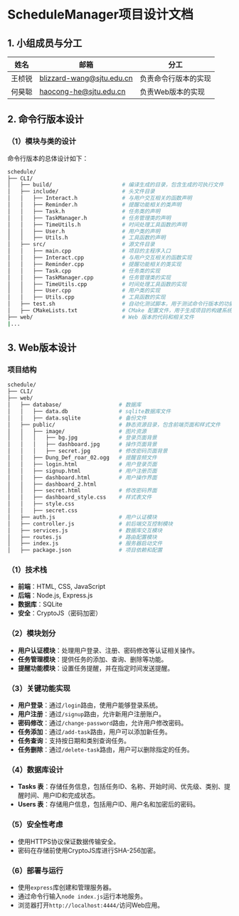 # ScheduleManager项目设计文档

## 1. 小组成员与分工

| 姓名   | 邮箱                      | 分工                 |
| ------ | ------------------------- | -------------------- |
| 王桢锐 | blizzard-wang@sjtu.edu.cn | 负责命令行版本的实现 |
| 何昊聪 | haocong-he@sjtu.edu.cn    | 负责Web版本的实现    |



## 2.  命令行版本设计

### （1）模块与类的设计

命令行版本的总体设计如下：

```bash
schedule/
├── CLI/
│   ├── build/                      # 编译生成的目录，包含生成的可执行文件
│   ├── include/                    # 头文件目录
│   │   ├── Interact.h              # 与用户交互相关的函数声明
│   │   ├── Reminder.h              # 提醒功能相关的类声明
│   │   ├── Task.h                  # 任务类的声明
│   │   ├── TaskManager.h           # 任务管理类的声明
│   │   ├── TimeUtils.h             # 时间处理工具函数的声明
│   │   ├── User.h                  # 用户类的声明
│   │   ├── Utils.h                 # 工具函数的声明
│   ├── src/                        # 源文件目录
│   │   ├── main.cpp                # 项目的主程序入口
│   │   ├── Interact.cpp            # 与用户交互相关的函数实现
│   │   ├── Reminder.cpp            # 提醒功能相关的类实现
│   │   ├── Task.cpp                # 任务类的实现
│   │   ├── TaskManager.cpp         # 任务管理类的实现
│   │   ├── TimeUtils.cpp           # 时间处理工具函数的实现
│   │   ├── User.cpp                # 用户类的实现
│   │   ├── Utils.cpp               # 工具函数的实现
│   ├── test.sh                     # 自动化测试脚本，用于测试命令行版本的功能
│   ├── CMakeLists.txt              # CMake 配置文件，用于生成项目的构建系统
├── web/                            # Web 版本的代码和相关文件
|...
```



## 3. Web版本设计

### 项目结构

```bash
schedule/
├── CLI/
├── web/
│   ├── database/                  # 数据库
│   │   ├── data.db                # sqlite数据库文件
│   │   ├── data.sqlite            # 备份文件
│   ├── public/                    # 静态资源目录，包含前端页面和样式文件
│   │   ├── image/                 # 图片资源
│   │   │   ├── bg.jpg             # 登录页面背景
│   │   │   ├── dashboard.jpg      # 操作页面背景
│   │   │   ├── secret.jpg         # 修改密码页面背景
│   │   ├── Dung_Def_roar_02.ogg   # 提醒音频文件
│   │   ├── login.html             # 用户登录页面
│   │   ├── signup.html            # 用户注册页面
│   │   ├── dashboard.html         # 用户操作界面
│   │   ├── dashboard_2.html
│   │   ├── secret.html            # 修改密码界面
│   │   ├── dashboard_style.css    # 样式表文件
│   │   ├── style.css       
│   │   ├── secret.css
│   ├── auth.js                    # 用户认证模块           
│   ├── controller.js              # 前后端交互控制模块
│   ├── services.js                # 数据库交互模块
│   ├── routes.js                  # 路由配置模块
│   ├── index.js                   # 服务器启动文件
│   ├── package.json               # 项目依赖和配置
```

### （1）技术栈
- **前端**：HTML, CSS, JavaScript
- **后端**：Node.js, Express.js
- **数据库**：SQLite
- **安全**：CryptoJS（密码加密）

### （2）模块划分
- **用户认证模块**：处理用户登录、注册、密码修改等认证相关操作。
- **任务管理模块**：提供任务的添加、查询、删除等功能。
- **提醒功能模块**：设置任务提醒，并在指定时间发送提醒。

### （3）关键功能实现
- **用户登录**：通过`/login`路由，使用户能够登录系统。
- **用户注册**：通过`/signup`路由，允许新用户注册账户。
- **密码修改**：通过`/change-password`路由，允许用户修改密码。
- **任务添加**：通过`/add-task`路由，用户可以添加新任务。
- **任务查询**：支持按日期和类别查询任务。
- **任务删除**：通过`/delete-task`路由，用户可以删除指定的任务。

### （4）数据库设计
- **Tasks 表**：存储任务信息，包括任务ID、名称、开始时间、优先级、类别、提醒时间、用户ID和完成状态。
- **Users 表**：存储用户信息，包括用户ID、用户名和加密后的密码。

### （5）安全性考虑
- 使用HTTPS协议保证数据传输安全。
- 密码在存储前使用CryptoJS库进行SHA-256加密。

### （6）部署与运行
- 使用`express`库创建和管理服务器。
- 通过命令行输入`node index.js`运行本地服务。
- 浏览器打开`http://localhost:4444/`访问Web应用。
